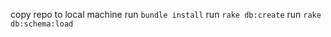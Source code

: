 copy repo to local machine
run ```bundle install```
run ```rake db:create```
run ```rake db:schema:load```

